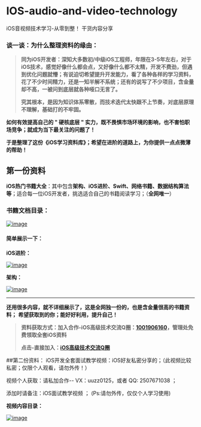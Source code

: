 # IOS-audio-and-video-technology
iOS音视频技术学习-从零到整！
干货内容分享

### [](https://github.com/uzi-yyds-code/IOS-reverse-security#%E8%B0%88%E4%B8%80%E8%B0%88%E4%B8%BA%E4%BB%80%E4%B9%88%E6%95%B4%E7%90%86%E8%B5%84%E6%96%99%E7%9A%84%E7%BC%98%E7%94%B1)谈一谈：为什么整理资料的缘由：

> **同为iOS开发者：深知大多数初/中级iOS工程师，年限在3-5年左右，对于iOS技术，感觉好像什么都会点，又好像什么都不太精，开发不费劲，但遇到优化问题就懵；有说迫切希望提升开发能力，看了各种各样的学习资料，花了不少时间精力，还是一知半解不系统；还有的说写了不少项目，含金量却不高，一被问到底层就各种哑口无言了。**
> 
> **究其根本，是因为知识体系零散，而技术迭代太快跟不上节奏，对底层原理不理解，基础打的不牢固。**

**如何有效提高自己的 " 硬核底层 " 实力，既不畏惧市场环境的影响，也不害怕职场竞争；就成为当下最关注的问题了！**

**于是整理了这份《iOS学习资料库》；希望在进阶的道路上，为你提供一点点微薄的帮助！**

## [](https://github.com/uzi-yyds-code/IOS-reverse-security#%E7%AC%AC%E4%B8%80%E4%BB%BD%E8%B5%84%E6%96%99)第一份资料

**iOS热门书籍大全**：其中包含**架构、iOS进阶、Swift、网络书籍、数据结构算法等**；适合每一位iOS开发者，挑选适合自己的书籍阅读学习；（**全网唯一**）

### [](https://github.com/uzi-yyds-code/IOS-reverse-security#%E4%B9%A6%E7%B1%8D%E6%96%87%E6%A1%A3%E7%9B%AE%E5%BD%95)[](https://github.com/LGBamboo/iOS-Mark#%E4%B9%A6%E7%B1%8D%E6%96%87%E6%A1%A3%E7%9B%AE%E5%BD%95)书籍文档目录：

[![image](https://upload-images.jianshu.io/upload_images/19704571-cf28169e583c9ea9?imageMogr2/auto-orient/strip%7CimageView2/2/w/1240)](https://camo.githubusercontent.com/e43badb5a51ba214628aa241dd8440973b9e5a4c342e99e7843b0efd802ff99c/68747470733a2f2f75706c6f61642d696d616765732e6a69616e7368752e696f2f75706c6f61645f696d616765732f31333237373233352d626330633435613934393665626632382e706e673f696d6167654d6f6772322f6175746f2d6f7269656e742f7374726970253743696d61676556696577322f322f772f31323430) 

#### [](https://github.com/uzi-yyds-code/IOS-reverse-security#%E7%AE%80%E5%8D%95%E5%B1%95%E7%A4%BA%E4%B8%80%E4%B8%8B)[](https://github.com/LGBamboo/iOS-Mark#%E7%AE%80%E5%8D%95%E5%B1%95%E7%A4%BA%E4%B8%80%E4%B8%8B)简单展示一下：

**iOS进阶：**

[![image](https://upload-images.jianshu.io/upload_images/19704571-b17d8eee9230ae0b?imageMogr2/auto-orient/strip%7CimageView2/2/w/1240)](https://camo.githubusercontent.com/046fcd6045ea6e63140888707bcb2c5ae17335d7150594d4d8b53432f3f3f310/68747470733a2f2f75706c6f61642d696d616765732e6a69616e7368752e696f2f75706c6f61645f696d616765732f31333237373233352d323164383737313437333933343333662e706e673f696d6167654d6f6772322f6175746f2d6f7269656e742f7374726970253743696d61676556696577322f322f772f31323430) 

**架构：**

[![image](https://upload-images.jianshu.io/upload_images/19704571-d001d84aee082cb6?imageMogr2/auto-orient/strip%7CimageView2/2/w/1240)](https://camo.githubusercontent.com/bf7fbf93a0e19071f190b3c934d5b8c595a7bcb8b9f235d7aafc34a22a6f4caa/68747470733a2f2f75706c6f61642d696d616765732e6a69616e7368752e696f2f75706c6f61645f696d616765732f31333237373233352d373037616436396536363764376461342e706e673f696d6167654d6f6772322f6175746f2d6f7269656e742f7374726970253743696d61676556696577322f322f772f31323430) 

* * *

**还用很多内容，就不详细展示了，这是全网独一份的，也是含金量很高的书籍资料；** **希望获取到的你；能好好利用，提升自己！**

> **资料获取方式：加入合作-iOS高级技术交流Q圈：[1001906160](https://jq.qq.com/?_wv=1027&k=1SyOgcHA)，管理处免费领取全套iOS资料**
> 
> **点击-直接加入：[iOS高级技术交流Q圈](https://jq.qq.com/?_wv=1027&k=1SyOgcHA)**

##第二份资料： iOS开发全套面试教学视频：iOS好友私密分享的；（此视频比较私密；仅限个人观看，请勿外传！）

视频个人获取：请私加合作-- VX：uuzz0125，或者 QQ: 2507671038 ；

添加时请备注：iOS面试教学视频 ； (Ps:请勿外传，仅仅个人学习使用)

**视频内容目录：**

[![image](https://upload-images.jianshu.io/upload_images/19704571-5fecca6d7943f96e?imageMogr2/auto-orient/strip%7CimageView2/2/w/1240)](https://camo.githubusercontent.com/172bdbbd2c9eb6013f2823bdc356ac5aa02ff0c05203ea538720b12f9fe3161f/68747470733a2f2f75706c6f61642d696d616765732e6a69616e7368752e696f2f75706c6f61645f696d616765732f31333237373233352d356463663438346366376136663737362e706e673f696d6167654d6f6772322f6175746f2d6f7269656e742f7374726970253743696d61676556696577322f322f772f31323430)
